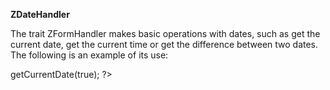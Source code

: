 <b>ZDateHandler</b>

The trait ZFormHandler makes basic operations with dates, such as get the current date, get the current time or get
the difference between two dates.
The following is an example of its use:

<?php

    require_once 'ZDateHandler.php';

    use ZDateHandler;

    echo $this->getCurrentDate(true);

?>